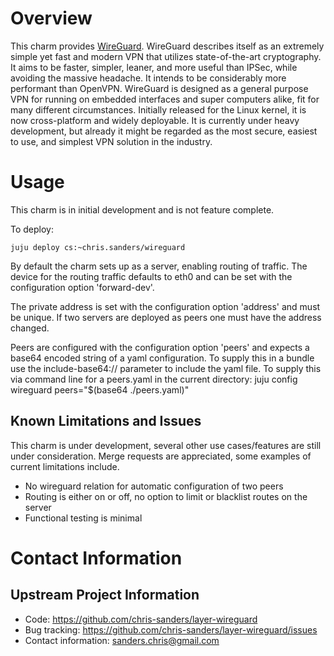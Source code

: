 # Overview

This charm provides [WireGuard][wireguard]. WireGuard describes itself as an
extremely simple yet fast and modern VPN that utilizes state-of-the-art
cryptography. It aims to be faster, simpler, leaner, and more useful than IPSec,
while avoiding the massive headache. It intends to be considerably more
performant than OpenVPN. WireGuard is designed as a general purpose VPN for
running on embedded interfaces and super computers alike, fit for many different
circumstances. Initially released for the Linux kernel, it is now cross-platform
and widely deployable. It is currently under heavy development, but already it
might be regarded as the most secure, easiest to use, and simplest VPN solution
in the industry. 

# Usage

This charm is in initial development and is not feature complete.

To deploy:

    juju deploy cs:~chris.sanders/wireguard

By default the charm sets up as a server, enabling routing of traffic. The
device for the routing traffic defaults to eth0 and can be set with the
configuration option 'forward-dev'. 

The private address is set with the configuration option 'address' and must be
unique. If two servers are deployed as peers one must have the address changed.

Peers are configured with the configuration option 'peers' and expects a base64
encoded string of a yaml configuration. To supply this in a bundle use the
include-base64:// parameter to include the yaml file. To supply this via command
line for a peers.yaml in the current directory:
    juju config wireguard peers="$(base64 ./peers.yaml)"

## Known Limitations and Issues

This charm is under development, several other use cases/features are still under
consideration. Merge requests are appreciated, some examples of current limitations include.

 * No wireguard relation for automatic configuration of two peers
 * Routing is either on or off, no option to limit or blacklist routes on the
   server
 * Functional testing is minimal

# Contact Information

## Upstream Project Information

  - Code: https://github.com/chris-sanders/layer-wireguard 
  - Bug tracking: https://github.com/chris-sanders/layer-wireguard/issues
  - Contact information: sanders.chris@gmail.com

[wireguard]: https://www.wireguard.com/

